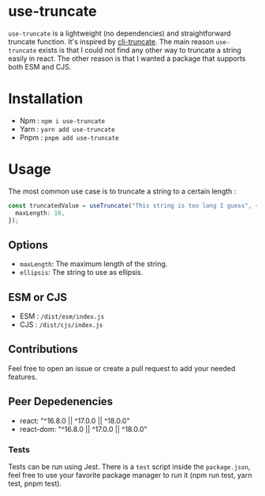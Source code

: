 # use-truncate

`use-truncate` is a lightweight (no dependencies) and straightforward truncate function. It's inspired by [cli-truncate](https://www.npmjs.com/package/cli-truncate). The main reason `use-truncate` exists is that I could not find any other way to truncate a string easily in react. The other reason is that I wanted a package that supports both ESM and CJS.

# Installation

- Npm : `npm i use-truncate`
- Yarn : `yarn add use-truncate`
- Pnpm : `pnpm add use-truncate`

# Usage

The most common use case is to truncate a string to a certain length :

```ts
const truncatedValue = useTruncate("This string is too long I guess", {
  maxLength: 10,
});
```

## Options

- `maxLength`: The maximum length of the string.
- `ellipsis`: The string to use as ellipsis.

## ESM or CJS

- ESM : `/dist/esm/index.js`
- CJS : `/dist/cjs/index.js`

## Contributions

Feel free to open an issue or create a pull request to add your needed features.

## Peer Depedenencies
* react: "^16.8.0  || ^17.0.0 || ^18.0.0"
* react-dom: "^16.8.0  || ^17.0.0 || ^18.0.0"

### Tests

Tests can be run using Jest. There is a `test` script inside the `package.json`, feel free to use your favorite package manager to run it (npm run test, yarn test, pnpm test).
